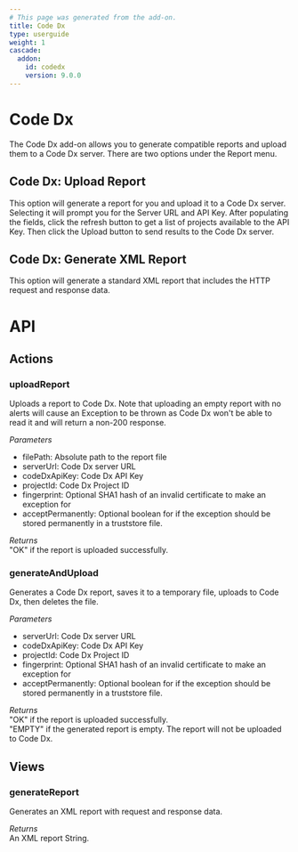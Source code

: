 ```yaml
---
# This page was generated from the add-on.
title: Code Dx
type: userguide
weight: 1
cascade:
  addon:
    id: codedx
    version: 9.0.0
---
```


# Code Dx

The Code Dx add-on allows you to generate compatible reports and upload them to a Code Dx server. There are two options under the Report menu.

## Code Dx: Upload Report

This option will generate a report for you and upload it to a Code Dx server. Selecting it will prompt you for the Server URL and API Key. After populating the fields, click the refresh button to get a list of projects available to the API Key. Then click the Upload button to send results to the Code Dx server.

## Code Dx: Generate XML Report

This option will generate a standard XML report that includes the HTTP request and response data.

# API

## Actions

### uploadReport

Uploads a report to Code Dx. Note that uploading an empty report with no alerts will cause an Exception to be thrown as Code Dx won't be able to read it and will return a non-200 response.   

*Parameters*

* filePath: Absolute path to the report file
* serverUrl: Code Dx server URL
* codeDxApiKey: Code Dx API Key
* projectId: Code Dx Project ID
* fingerprint: Optional SHA1 hash of an invalid certificate to make an exception for
* acceptPermanently: Optional boolean for if the exception should be stored permanently in a truststore file.

*Returns*   
"OK" if the report is uploaded successfully.

### generateAndUpload

Generates a Code Dx report, saves it to a temporary file, uploads to Code Dx, then deletes the file.   

*Parameters*

* serverUrl: Code Dx server URL
* codeDxApiKey: Code Dx API Key
* projectId: Code Dx Project ID
* fingerprint: Optional SHA1 hash of an invalid certificate to make an exception for
* acceptPermanently: Optional boolean for if the exception should be stored permanently in a truststore file.

*Returns*   
"OK" if the report is uploaded successfully.   
"EMPTY" if the generated report is empty. The report will not be uploaded to Code Dx.

## Views

### generateReport

Generates an XML report with request and response data.   

*Returns*   
An XML report String.
